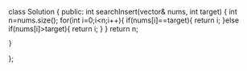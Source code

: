 class Solution {
public:
    int searchInsert(vector<int>& nums, int target) {
       int n=nums.size();
        for(int i=0;i<n;i++){
            if(nums[i]==target){
                return i;
            }else if(nums[i]>target){
                return i;
            }
        }
        return n;
    
    }
};
